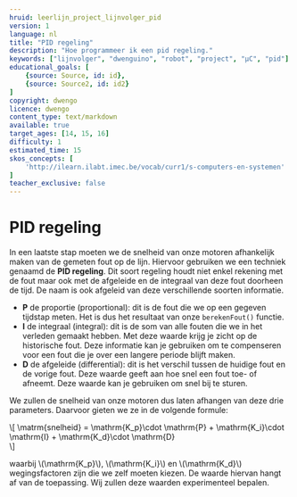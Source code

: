 ```yaml
---
hruid: leerlijn_project_lijnvolger_pid
version: 1
language: nl
title: "PID regeling"
description: "Hoe programmeer ik een pid regeling."
keywords: ["lijnvolger", "dwenguino", "robot", "project", "µC", "pid"]
educational_goals: [
    {source: Source, id: id}, 
    {source: Source2, id: id2}
]
copyright: dwengo
licence: dwengo
content_type: text/markdown
available: true
target_ages: [14, 15, 16]
difficulty: 1
estimated_time: 15
skos_concepts: [
    'http://ilearn.ilabt.imec.be/vocab/curr1/s-computers-en-systemen'
]
teacher_exclusive: false
---
```


# PID regeling

In een laatste stap moeten we de snelheid van onze motoren afhankelijk maken van de gemeten fout op de lijn. Hiervoor gebruiken we een techniek genaamd de **PID regeling**. Dit soort regeling houdt niet enkel rekening met de fout maar ook met de afgeleide en de integraal van deze fout doorheen de tijd. De naam is ook afgeleid van deze verschillende soorten informatie.

* **P** de proportie (proportional): dit is de fout die we op een gegeven tijdstap meten. Het is dus het resultaat van onze <code class="lang-cpp">berekenFout()</code> functie.
* **I** de integraal (integral): dit is de som van alle fouten die we in het verleden gemaakt hebben. Met deze waarde krijg je zicht op de historische fout. Deze informatie kan je gebruiken om te compenseren voor een fout die je over een langere periode blijft maken.
* **D** de afgeleide (differential): dit is het verschil tussen de huidige fout en de vorige fout. Deze waarde geeft aan hoe snel een fout toe- of afneemt. Deze waarde kan je gebruiken om snel bij te sturen. 

We zullen de snelheid van onze motoren dus laten afhangen van deze drie parameters. Daarvoor gieten we ze in de volgende formule:

\\[
\matrm{snelheid} = \mathrm{K_p}\cdot \mathrm{P} + \mathrm{K_i}\cdot \mathrm{I} + \mathrm{K_d}\cdot \mathrm{D}    
\\]

waarbij \\(\mathrm{K_p}\\), \\(\mathrm{K_i}\\) en \\(\mathrm{K_d}\\) wegingsfactoren zijn die we zelf moeten kiezen. De waarde hiervan hangt af van de toepassing. Wij zullen deze waarden experimenteel bepalen. 